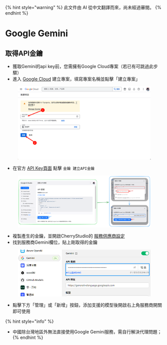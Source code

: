 
{% hint style="warning" %}
此文件由 AI 從中文翻譯而來，尚未經過審閱。
{% endhint %}

# Google Gemini

## 取得API金鑰

* 獲取Gemini的api key前，您需擁有Google Cloud專案（若已有可跳過此步驟）
* 進入 [Google Cloud](https://console.cloud.google.com/projectcreate) 建立專案，填寫專案名稱並點擊「建立專案」

<figure><img src="../../.gitbook/assets/image (74).png" alt=""><figcaption></figcaption></figure>

* 在官方 [API Key頁面](https://aistudio.google.com/app/apikey?hl=zh-cn) 點擊 `金鑰 建立API金鑰`

<figure><img src="../../.gitbook/assets/image (72).png" alt=""><figcaption></figcaption></figure>

* 複製產生的金鑰，並開啟CherryStudio的 [服務供應商設定](broken-reference)
* 找到服務商Gemini欄位，貼上剛取得的金鑰

<figure><img src="../../.gitbook/assets/image (75).png" alt=""><figcaption></figcaption></figure>

* 點擊下方「管理」或「新增」按鈕，添加支援的模型後開啟右上角服務商開關即可使用

{% hint style="info" %}
- 中國除台灣地區外無法直接使用Google Gemini服務，需自行解決代理問題；
{% endhint %}